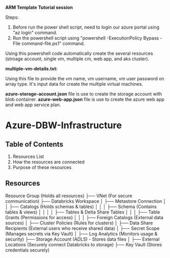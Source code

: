 **ARM Template Tutorial session**

Steps:
1. Before run the power shell script, need to login our azure portal using "az login" command.
2. Run the powershell script using "powershell -ExecutionPolicy Bypass -File command-file.ps1" command.

Using this powershell code automatically create the several resources (stroage account, single vm, multiple cm, web app, and aks cluster).


**multiple-vm-details.txt:**
 
 Using this file to provide the vm name, vm username, vm user password on array type. It's input data for create the multiple virtual machines.

**azure-storage-account.json** file is use to create the storage account with blob container.
**azure-web-app.json** file is use to create the azure web app and web app service plan.



# Azure-DBW-Infrastructure

## Table of Contents
1. Resources List
2. How the resources are connected
3. Purpose of these resources

## Resources
Resource Group (Holds all resources)
 ├── VNet (For secure communication)
 ├── Databricks Workspace 
 │    ├── Metastore Connection
 │    │    ├── Catalogs (Holds schemas & tables)
 │    │    │    ├── Schema (Contains tables & views)
 │    │    │    │    ├── Tables & Delta Share Tables
 │    │    │    ├── Table Grants (Permissions for access)
 │    │    │    ├── Foreign Catalogs (External data sources)
 │    ├── Cluster Policies (Rules for clusters)
 │    ├── Data Share Recipients (External users who receive shared data)
 │    ├── Secret Scope (Manages secrets via Key Vault)
 │    ├── Log Analytics (Monitors usage & security)
 ├── Storage Account (ADLS) - Stores data files
 │    ├── External Locations (Securely connect Databricks to storage)
 ├── Key Vault (Stores credentials securely)
